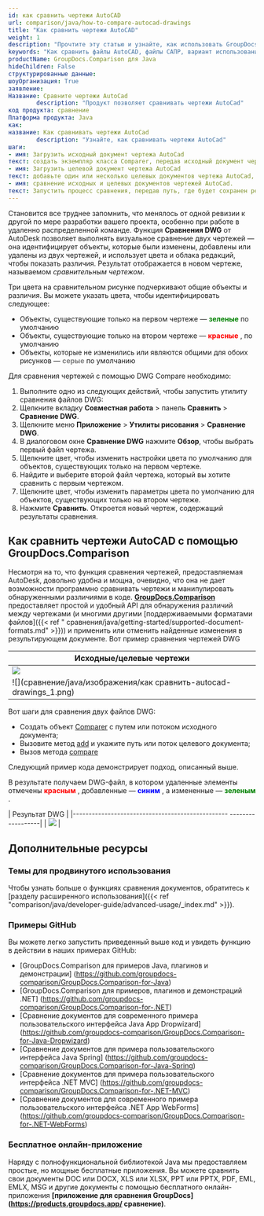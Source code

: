 ```yaml
---
id: как сравнить чертежи AutoCAD
url: comparison/java/how-to-compare-autocad-drawings
title: "Как сравнить чертежи AutoCAD"
weight: 1
description: "Прочтите эту статью и узнайте, как использовать GroupDocs.Comparison для Java для поиска различий в файлах AutoCAD и других чертежах. Также в этой статье вы можете найти вариант использования этого продукта в своем производстве."
keywords: "Как сравнить файлы AutoCAD, файлы САПР, вариант использования для сравнения, сравнить файлы AutoCAD"
productName: GroupDocs.Comparison для Java
hideChildren: False
структурированные данные:
шоуОрганизация: True
заявление:
Название: Сравните чертежи AutoCad
        description: "Продукт позволяет сравнивать чертежи AutoCad"
код продукта: сравнение
Платформа продукта: Java
как:
название: Как сравнивать чертежи AutoCad
        description: "Узнайте, как сравнивать чертежи AutoCad"
шаги:
- имя: Загрузить исходный документ чертежа AutoCad
текст: создать экземпляр класса Comparer, передав исходный документ чертежа AutoCad в качестве параметра конструктора.
- имя: Загрузить целевой документ чертежа AutoCad
текст: добавьте один или несколько целевых документов чертежа AutoCad, чтобы сравнить их с исходным.
- имя: сравнение исходных и целевых документов чертежей AutoCad.
текст: Запустить процесс сравнения, передав путь, где будет сохранен результат сравнения
---
```

Становится все труднее запомнить, что менялось от одной ревизии к другой по мере разработки вашего проекта, особенно при работе в удаленно распределенной команде. Функция **Сравнения DWG** от AutoDesk позволяет выполнять визуальное сравнение двух чертежей — она идентифицирует объекты, которые были изменены, добавлены или удалены из двух чертежей, и использует цвета и облака редакций, чтобы показать различия. Результат отображается в новом чертеже, называемом *сравнительным чертежом*.

Три цвета на сравнительном рисунке подчеркивают общие объекты и различия. Вы можете указать цвета, чтобы идентифицировать следующее:

* Объекты, существующие только на первом чертеже — <font color="green">**зеленые**</font> по умолчанию
* Объекты, существующие только на втором чертеже — <font color="red">**красные**</font> , по умолчанию
* Объекты, которые не изменились или являются общими для обоих рисунков — <font color="gray">**серые**</font> по умолчанию

Для сравнения чертежей с помощью DWG Compare необходимо:

1. Выполните одно из следующих действий, чтобы запустить утилиту сравнения файлов DWG:
1. Щелкните вкладку **Совместная работа** > панель **Сравнить** > **Сравнение DWG**.
2. Щелкните меню **Приложение** > **Утилиты рисования** > **Сравнение DWG**.
2. В диалоговом окне **Сравнение DWG** нажмите **Обзор**, чтобы выбрать первый файл чертежа.
3. Щелкните цвет, чтобы изменить настройки цвета по умолчанию для объектов, существующих только на первом чертеже.
4. Найдите и выберите второй файл чертежа, который вы хотите сравнить с первым чертежом.
5. Щелкните цвет, чтобы изменить параметры цвета по умолчанию для объектов, существующих только на втором чертеже.
6. Нажмите **Сравнить**. Откроется новый чертеж, содержащий результаты сравнения.

## Как сравнить чертежи AutoCAD с помощью GroupDocs.Comparison

Несмотря на то, что функция сравнения чертежей, предоставляемая AutoDesk, довольно удобна и мощна, очевидно, что она не дает возможности программно сравнивать чертежи и манипулировать обнаруженными различиями в коде. **[GroupDocs.Comparison](https://products.groupdocs.com/comparison/java)** предоставляет простой и удобный API для обнаружения различий между чертежами (и многими другими [поддерживаемыми форматами файлов]({{< ref " сравнения/java/getting-started/supported-document-formats.md" >}})) и применить или отменить найденные изменения в результирующем документе. Вот пример сравнения чертежей DWG

| Исходные/целевые чертежи |
| --- |
|![](comparison/java/images/how-to-compare-autocad-drawings.png) |
|![](сравнение/java/изображения/как сравнить-autocad-drawings_1.png)|

Вот шаги для сравнения двух файлов DWG:

* Создать объект [Comparer](https://apireference.groupdocs.com/comparison/java/com.groupdocs.comparison/Comparer) с путем или потоком исходного документа;
* Вызовите метод [add](https://apireference.groupdocs.com/comparison/java/com.groupdocs.comparison/Comparer#add(java.lang.String)) и укажите путь или поток целевого документа;
* Вызов метода [compare](https://apireference.groupdocs.com/comparison/java/com.groupdocs.comparison/Comparer#compare(java.lang.String))

Следующий пример кода демонстрирует подход, описанный выше.

<script src="https://gist.github.com/groupdocs-comparison-gists/0aef8c83e0ce63b0639755dcb0a696e7.js"></script>

В результате получаем DWG-файл, в котором удаленные элементы отмечены <font color="red">**красным**</font> , добавленные — <font color="blue">**синим**</font> , а измененные — <font color="green">**зеленым**</font> .

| Результат DWG |
|------------------------------------------------- ------------------|
| ![](comparison/java/images/how-to-compare-autocad-drawings_2.png) |

## Дополнительные ресурсы
### Темы для продвинутого использования
Чтобы узнать больше о функциях сравнения документов, обратитесь к [разделу расширенного использования]({{< ref "comparison/java/developer-guide/advanced-usage/_index.md" >}}).

### Примеры GitHub
Вы можете легко запустить приведенный выше код и увидеть функцию в действии в наших примерах GitHub:

* [GroupDocs.Comparison для примеров Java, плагинов и демонстрации] (https://github.com/groupdocs-comparison/GroupDocs.Comparison-for-Java)
* [GroupDocs.Comparison для примеров, плагинов и демонстраций .NET] (https://github.com/groupdocs-comparison/GroupDocs.Comparison-for-.NET)
* [Сравнение документов для современного примера пользовательского интерфейса Java App Dropwizard] (https://github.com/groupdocs-comparison/GroupDocs.Comparison-for-Java-Dropwizard)
* [Сравнение документов для примера пользовательского интерфейса Java Spring] (https://github.com/groupdocs-comparison/GroupDocs.Comparison-for-Java-Spring)
* [Сравнение документов для примера пользовательского интерфейса .NET MVC] (https://github.com/groupdocs-comparison/GroupDocs.Comparison-for-.NET-MVC)
* [Сравнение документов для современного примера пользовательского интерфейса .NET App WebForms] (https://github.com/groupdocs-comparison/GroupDocs.Comparison-for-.NET-WebForms)


### Бесплатное онлайн-приложение
Наряду с полнофункциональной библиотекой Java мы предоставляем простые, но мощные бесплатные приложения.
Вы можете сравнить свои документы DOC или DOCX, XLS или XLSX, PPT или PPTX, PDF, EML, EMLX, MSG и другие документы с помощью бесплатного онлайн-приложения **[приложение для сравнения GroupDocs] (https://products.groupdocs.app/ сравнение)**.

